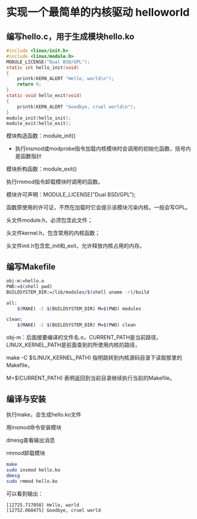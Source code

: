 # 实现一个最简单的内核驱动 helloworld

## 编写hello.c，用于生成模块hello.ko

```c
#include <linux/init.h>
#include <linux/module.h>
MODULE_LICENSE("Dual BSD/GPL");
static int hello_init(void)
{
    printk(KERN_ALERT "Hello, world\n");
    return 0;
}
static void hello_exit(void)
{
    printk(KERN_ALERT "Goodbye, cruel world\n");
}
module_init(hello_init);
module_exit(hello_exit);
```

模块构造函数：module_init()

* 执行insmod或modprobe指令加载内核模块时会调用的初始化函数，括号内是函数指针

模块析构函数：module_exit()

执行rmmod指令卸载模块时调用的函数。

模块许可声明：MODULE_LICENSE("Dual BSD/GPL");

函数原使用的许可证，不然在加载时它会提示该模块污染内核。一般会写GPL。

头文件module.h，必须包含此文件；

头文件kernel.h，包含常用的内核函数；

头文件init.h包含宏_init和_exit，允许释放内核占用的内存。

## 编写Makefile

```bash
obj-m:=hello.o
PWD:=$(shell pwd)
BUILDSYSTEM_DIR:=/lib/modules/$(shell uname -r)/build

all:
    $(MAKE) -C $(BUILDSYSTEM_DIR) M=$(PWD) modules

clean:
    $(MAKE) -C $(BUILDSYSTEM_DIR) M=$(PWD) clean
```

obj-m：后面接要编译的文件名.o，CURRENT_PATH是当前路径，LINUX_KERNEL_PATH是前面查到的所使用内核的路径，

make -C $(LINUX_KERNEL_PATH) 指明跳转到内核源码目录下读取那里的Makefile，

M=$(CURRENT_PATH) 表明返回到当前目录继续执行当前的Makefile。

## 编译与安装

执行make，会生成hello.ko文件

用insmod命令安装模块

dmesg查看输出消息

rmmod卸载模块

```bash
make
sudo insmod hello.ko
dmesg
sudo rmmod hello.ko
```

可以看到输出：

```bash
[12725.717058] Hello, world
[12752.068475] Goodbye, cruel world
```